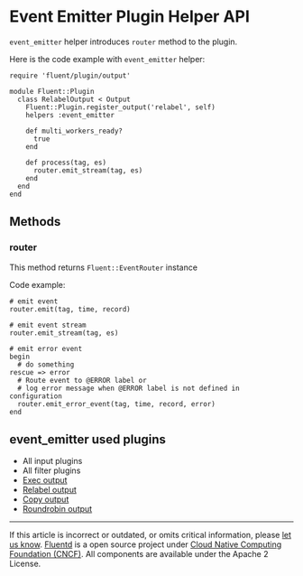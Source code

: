 # Event Emitter Plugin Helper API

`event_emitter` helper introduces `router` method to the plugin.

Here is the code example with `event_emitter` helper:

``` {.CodeRay}
require 'fluent/plugin/output'

module Fluent::Plugin
  class RelabelOutput < Output
    Fluent::Plugin.register_output('relabel', self)
    helpers :event_emitter

    def multi_workers_ready?
      true
    end

    def process(tag, es)
      router.emit_stream(tag, es)
    end
  end
end
```


## Methods


### router

This method returns `Fluent::EventRouter` instance

Code example:

``` {.CodeRay}
# emit event
router.emit(tag, time, record)

# emit event stream
router.emit_stream(tag, es)

# emit error event
begin
  # do something
rescue => error
  # Route event to @ERROR label or
  # log error message when @ERROR label is not defined in configuration
  router.emit_error_event(tag, time, record, error)
end
```


## event\_emitter used plugins

-   All input plugins
-   All filter plugins
-   [Exec output](/plugins/output/out_exec.md)
-   [Relabel output](/plugins/output/out_relabel.md)
-   [Copy output](/plugins/output/out_copy.md)
-   [Roundrobin output](/plugins/output/out_roundrobin.md)


------------------------------------------------------------------------

If this article is incorrect or outdated, or omits critical information, please [let us know](https://github.com/fluent/fluentd-docs/issues?state=open).
[Fluentd](http://www.fluentd.org/) is a open source project under [Cloud Native Computing Foundation (CNCF)](https://cncf.io/). All components are available under the Apache 2 License.
